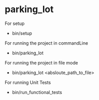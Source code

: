 # parking_lot

For setup

* bin/setup

For running the project in commandLine
* bin/parking_lot

For running the project in file mode
* bin/parking_lot <absloute_path_to_file>

For running Unit Tests
* bin/run_functional_tests
